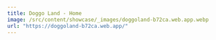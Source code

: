 ```yaml
---
title: Doggo Land - Home
image: /src/content/showcase/_images/doggoland-b72ca.web.app.webp
url: "https://doggoland-b72ca.web.app/"
---
```

